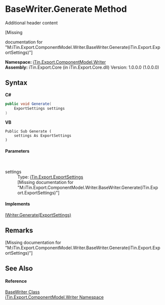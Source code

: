 # BaseWriter.Generate Method 
Additional header content 

\[Missing <summary> documentation for "M:iTin.Export.ComponentModel.Writer.BaseWriter.Generate(iTin.Export.ExportSettings)"\]

**Namespace:**&nbsp;<a href="37973b78-6b66-1218-9d7d-14680ab2aeda">iTin.Export.ComponentModel.Writer</a><br />**Assembly:**&nbsp;iTin.Export.Core (in iTin.Export.Core.dll) Version: 1.0.0.0 (1.0.0.0)

## Syntax

**C#**<br />
``` C#
public void Generate(
	ExportSettings settings
)
```

**VB**<br />
``` VB
Public Sub Generate ( 
	settings As ExportSettings
)
```


#### Parameters
&nbsp;<dl><dt>settings</dt><dd>Type: <a href="d8d655e9-5d05-0438-ab78-0c8d4761dd06">iTin.Export.ExportSettings</a><br />\[Missing <param name="settings"/> documentation for "M:iTin.Export.ComponentModel.Writer.BaseWriter.Generate(iTin.Export.ExportSettings)"\]</dd></dl>

#### Implements
<a href="dc251c78-6971-8567-b130-a62ef1c4f81a">IWriter.Generate(ExportSettings)</a><br />

## Remarks
\[Missing <remarks> documentation for "M:iTin.Export.ComponentModel.Writer.BaseWriter.Generate(iTin.Export.ExportSettings)"\]

## See Also


#### Reference
<a href="622c2a74-37fd-6371-50a4-4fb71f92c4b0">BaseWriter Class</a><br /><a href="37973b78-6b66-1218-9d7d-14680ab2aeda">iTin.Export.ComponentModel.Writer Namespace</a><br />